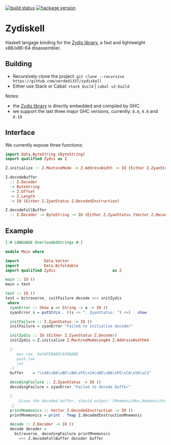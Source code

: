 [![build status](https://github.com/nerded1337/zydiskell/workflows/build/badge.svg)](https://github.com/nerded1337/zydiskell/actions)
[![hackage version](https://img.shields.io/hackage/v/zydiskell)](https://hackage.haskell.org/package/zydiskell)

# Zydiskell

Haskell langage binding for the [Zydis library](https://github.com/zyantific/zydis), a fast and lightweight x86/x86-64 disassembler.

## Building

- Recursively clone the project: `git clone --recursive https://github.com/nerded1337/zydiskell`
- Either use Stack or Cabal: `stack build` | `cabal v2-build`

Notes:
- the [Zydis library](https://github.com/zyantific/zydis) is directly embedded and compiled by GHC.
- we support the last three major GHC versions, currently: `8.6`, `8.8` and `8.10`

## Interface

We currently expose three functions:

```haskell
import Data.ByteString (ByteString)
import qualified Zydis as Z

Z.initialize :: Z.MachineMode -> Z.AddressWidth -> IO (Either Z.ZyanStatus Z.Decoder)

Z.decodeBuffer
  :: Z.Decoder
  -> ByteString
  -> Z.Offset
  -> Z.Length
  -> IO (Either Z.ZyanStatus Z.DecodedInstruction)

Z.decodeFullBuffer
  :: Z.Decoder -> ByteString -> IO (Either Z.ZyanStatus (Vector Z.DecodedInstruction))
```

## Example
```haskell
{-# LANGUAGE OverloadedStrings #-}

module Main where

import           Data.Vector
import           Data.Bifoldable
import qualified Zydis                         as Z

main :: IO ()
main = test

test :: IO ()
test = bitraverse_ initFailure decode =<< initZydis
 where
  zyanError :: Show a => String -> a -> IO ()
  zyanError s = putStrLn . ((s <> ". ZyanStatus: ") <>) . show

  initFailure :: Z.ZyanStatus -> IO ()
  initFailure = zyanError "Failed to initialize decoder"

  initZydis :: IO (Either Z.ZyanStatus Z.Decoder)
  initZydis = Z.initialize Z.MachineModeLong64 Z.AddressWidth64

  {-
     mov rax, 0xCAFEBABECAFEBABE
     push rax
     ret
  -}
  buffer    = "\x48\xB8\xBE\xBA\xFE\xCA\xBE\xBA\xFE\xCA\x50\xC3"

  decodingFailure :: Z.ZyanStatus -> IO ()
  decodingFailure = zyanError "Failed to decode buffer"

  {-
      Given the decoded buffer, should output: [MnemonicMov,MnemonicPush,MnemonicRet]
  -}
  printMnemonics :: Vector Z.DecodedInstruction -> IO ()
  printMnemonics = print . fmap Z.decodedInstructionMnemonic

  decode :: Z.Decoder -> IO ()
  decode decoder =
    bitraverse_ decodingFailure printMnemonics
      =<< Z.decodeFullBuffer decoder buffer
```
